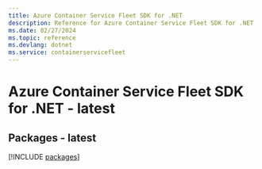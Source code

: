 ```yaml
---
title: Azure Container Service Fleet SDK for .NET
description: Reference for Azure Container Service Fleet SDK for .NET
ms.date: 02/27/2024
ms.topic: reference
ms.devlang: dotnet
ms.service: containerservicefleet
---
```

# Azure Container Service Fleet SDK for .NET - latest
## Packages - latest
[!INCLUDE [packages](container-service-fleet-index.md)]